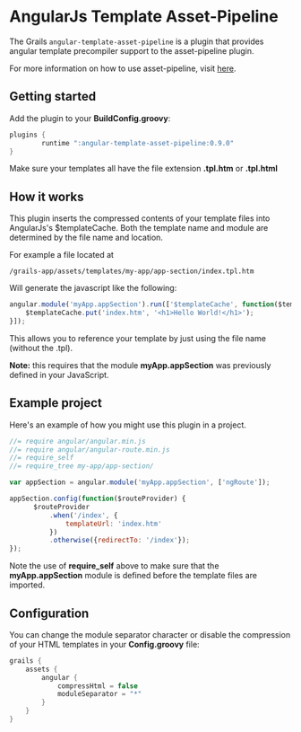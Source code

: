 AngularJs Template Asset-Pipeline
================================
The Grails `angular-template-asset-pipeline` is a plugin that provides angular template precompiler support to the asset-pipeline plugin.

For more information on how to use asset-pipeline, visit [here](http://www.github.com/bertramdev/asset-pipeline).

## Getting started
Add the plugin to your **BuildConfig.groovy**:
```groovy
plugins {
		runtime ":angular-template-asset-pipeline:0.9.0"
}
```
Make sure your templates all have the file extension **.tpl.htm** or **.tpl.html**


## How it works

This plugin inserts the compressed contents of your template files into AngularJs's $templateCache.
Both the template name and module are determined by the file name and location.

For example a file located at

```
/grails-app/assets/templates/my-app/app-section/index.tpl.htm
```

Will generate the javascript like the following:
```javascript
angular.module('myApp.appSection').run(['$templateCache', function($templateCache) {
	$templateCache.put('index.htm', '<h1>Hello World!</h1>');
}]);
```
This allows you to reference your template by just using the file name (without the .tpl).

**Note:** this requires that the module **myApp.appSection** was previously defined in your JavaScript.

## Example project
Here's an example of how you might use this plugin in a project.
```javascript
//= require angular/angular.min.js
//= require angular/angular-route.min.js
//= require_self
//= require_tree my-app/app-section/

var appSection = angular.module('myApp.appSection', ['ngRoute']);

appSection.config(function($routeProvider) {
      $routeProvider
          .when('/index', {
              templateUrl: 'index.htm'
          })
          .otherwise({redirectTo: '/index'});
});
```
Note the use of **require_self** above to make sure that the **myApp.appSection** module is defined before the template files are imported.

## Configuration
You can change the module separator character or disable the compression of your HTML templates in your **Config.groovy** file:
```groovy
grails {
	assets {
		angular {
			compressHtml = false
			moduleSeparator = "*"
		}
	}
}
```
